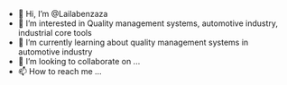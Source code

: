 - 👋 Hi, I’m @Lailabenzaza
- 👀 I’m interested in Quality management systems, automotive industry, industrial core tools
- 🌱 I’m currently learning about quality management systems in automotive industry
- 💞️ I’m looking to collaborate on ...
- 📫 How to reach me ...

<!---
Lailabenzaza/Lailabenzaza is a ✨ special ✨ repository because its `README.md` (this file) appears on your GitHub profile.
You can click the Preview link to take a look at your changes.
--->
